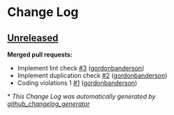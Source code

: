 # Change Log

## [Unreleased](https://github.com/gordonbanderson/php-travis-enhancer/tree/HEAD)

**Merged pull requests:**

- Implement lint check [\#3](https://github.com/gordonbanderson/php-travis-enhancer/pull/3) ([gordonbanderson](https://github.com/gordonbanderson))
- Implement duplication check [\#2](https://github.com/gordonbanderson/php-travis-enhancer/pull/2) ([gordonbanderson](https://github.com/gordonbanderson))
- Coding violations 1 [\#1](https://github.com/gordonbanderson/php-travis-enhancer/pull/1) ([gordonbanderson](https://github.com/gordonbanderson))



\* *This Change Log was automatically generated by [github_changelog_generator](https://github.com/skywinder/Github-Changelog-Generator)*